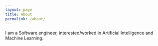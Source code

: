 ```yaml
---
layout: page
title: About
permalink: /about/
---
```


I am a Software engineer, interested/worked in Artificial Intelligence and Machine Learning.

<!-- Creating an artificial intelligent agent, you must always expect a dumb behavior you have expected it to know about. -->
